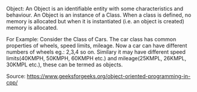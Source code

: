 Object:
An Object is an identifiable entity with some characteristics and behaviour. An Object is an instance of a Class. When a class is defined, no memory is allocated but when it is instantiated (i.e. an object is created) memory is allocated.

For Example: Consider the Class of Cars. The car class has common properties of wheels, speed limits, mileage. Now a car can have different numbers of wheels eg.: 2,3,4 so on.
Similary it may have different speed limits(40KMPH, 50KMPH, 60KMPH etc.) and mileage(25KMPL, 26KMPL, 30KMPL etc.), these can be termed as objects.

Source: https://www.geeksforgeeks.org/object-oriented-programming-in-cpp/
